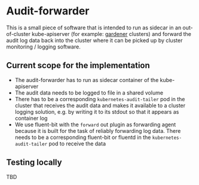 # Audit-forwarder

This is a small piece of software that is intended to run as sidecar in an out-of-cluster kube-apiserver (for example: [gardener](https://github.com/gardener/gardener) clusters) and forward the audit log data back into the cluster where it can be picked up by cluster monitoring / logging software.

## Current scope for the implementation

- The audit-forwarder has to run as sidecar container of the kube-apiserver
- The audit data needs to be logged to file in a shared volume
- There has to be a corresponding `kubernetes-audit-tailer` pod in the cluster that receives the audit data and makes it available to a cluster logging solution, e.g. by writing it to its stdout so that it appears as container log
- We use fluent-bit with the `forward` out plugin as forwarding agent because it is built for the task of reliably forwarding log data. There needs to be a corresponding fluent-bit or fluentd in the `kubernetes-audit-tailer` pod to receive the data

## Testing locally

TBD
